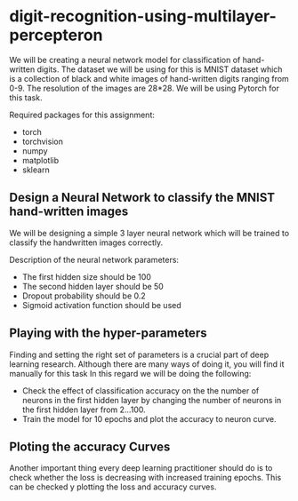 # digit-recognition-using-multilayer-percepteron

We will be creating a neural network model for classification of hand-written digits.
The dataset we will be using for this is MNIST dataset which is a collection of black and white images of hand-written digits ranging from 0-9.
The resolution of the images are 28*28. We will be using Pytorch for this task.

Required packages for this assignment: 
<ul>
  <li>torch</li>
  <li>torchvision</li>
  <li>numpy</li>
  <li>matplotlib</li>
  <li>sklearn</li>
  </ul>

## Design a Neural Network to classify the MNIST hand-written images
We will be designing a simple 3 layer neural network which will be trained to classify the handwritten images correctly.

Description of the neural network parameters:
<ul>
  <li>The first hidden size should be 100</li>
  <li>The second hidden layer should be 50</li>
  <li>Dropout probability should be 0.2</li>
  <li>Sigmoid activation function should be used</li>
  </ul>

## Playing with the hyper-parameters
Finding and setting the right set of parameters is a crucial part of deep learning research. Although there are many ways of doing it, you will find it manually for this task In this regard we will be doing the following:
<ul>
  <li>Check the effect of classification accuracy on the the number of neurons in the first hidden layer by changing the number of neurons in the first hidden layer from 2...100.</li>
  <li>Train the model for 10 epochs and plot the accuracy to neuron curve.</li> </ul>
  
## Ploting the accuracy Curves
Another important thing every deep learning practitioner should do is to check whether the loss is decreasing with increased training epochs. This can be checked y plotting the loss and accuracy curves.
